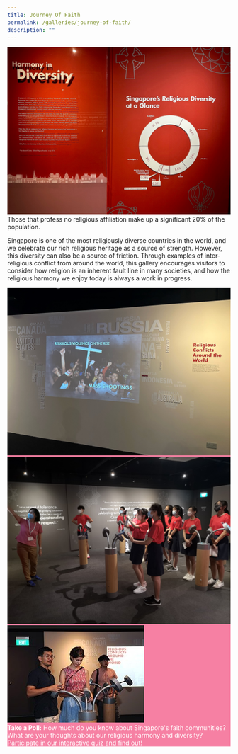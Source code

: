 ```yaml
---
title: Journey Of Faith
permalink: /galleries/journey-of-faith/
description: ""
---
```

![Pie Chart of various Faiths](/images/piechart%20of%20various%20faiths.jpg)
Those that profess no religious affiliation make up a significant 20% of the population.

Singapore is one of the most religiously diverse countries in the world, and we celebrate our rich religious heritage as a source of strength. However, this diversity can also be a source of friction. Through examples of inter-religious conflict from around the world, this gallery encourages visitors to consider how religion is an inherent fault line in many societies, and how the religious harmony we enjoy today is always a work in progress.

<div class="row" style="background: #f680a3; color:#fff;">
<div class="col is-6"><img  src="/images/Gallery%201%20video.jpg"/>
	</div>
	<div class="col is-6"><img src="/images/Polling%20Station%203A.jpg"/></div>
</div>
<div class="row" style="background: #f680a3; color:#fff;">
<div class="col is-4"><img  src="/images/G1_highlights.jpg"/></div>
	<div class="col is-8"><b>Take a Poll:</b> How much do you know about Singapore's faith communities? What are your thoughts about our religious harmony and diversity? Participate in our interactive quiz and find out!</div>
</div>